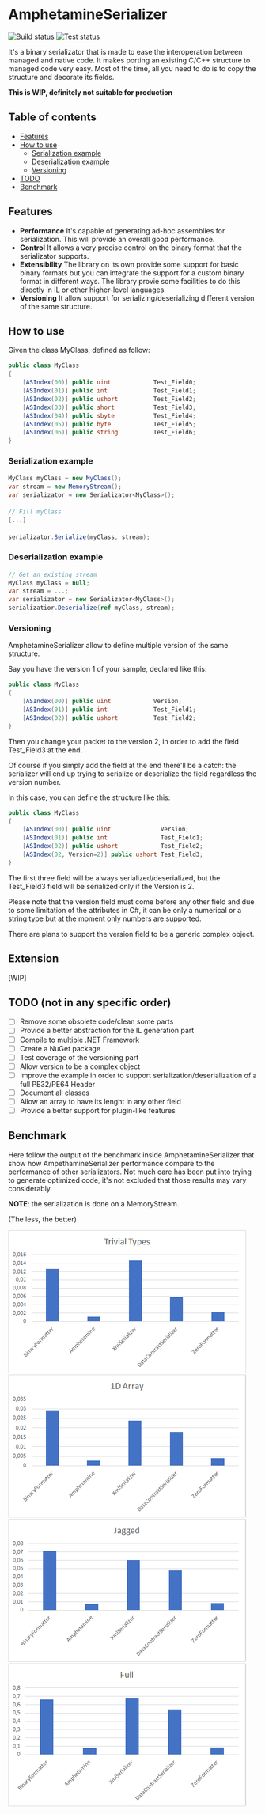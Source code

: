 # AmphetamineSerializer
[![Build status](https://ci.appveyor.com/api/projects/status/jbsqh4a686ost3mc?svg=true)](https://ci.appveyor.com/project/chaplin89/amphetamineserializer)
[![Test status](http://teststatusbadge.azurewebsites.net/api/status/chaplin89/AmphetamineSerializer)](https://ci.appveyor.com/project/chaplin89/amphetamineserializer)

It's a binary serializator that is made to ease the interoperation between managed and native code.
It makes porting an existing C/C++ structure to managed code very easy. Most of the time, all you need to do is to copy the structure and decorate its fields.

**This is WIP, definitely not suitable for production**

## Table of contents
  * [Features](#features)
  * [How to use](#how-to-use)
     * [Serialization example](#serialization-example)
     * [Deserialization example](#deserialization-example)
     * [Versioning](#versioning)
  * [TODO](#todo-not-in-any-specific-order)
  * [Benchmark](#benchmark)

## Features
* **Performance** It's capable of generating ad-hoc assemblies for serialization. This will provide an overall good performance.
* **Control** It allows a very precise control on the binary format that the serializator supports.
* **Extensibility** The library on its own provide some support for basic binary formats but you can integrate the support for a custom binary format in different ways. The library provie some facilities to do this directly in IL or other higher-level languages.
* **Versioning** It allow support for serializing/deserializing different version of the same structure.

## How to use
Given the class MyClass, defined as follow:
```csharp
public class MyClass
{
    [ASIndex(00)] public uint            Test_Field0;
    [ASIndex(01)] public int             Test_Field1;
    [ASIndex(02)] public ushort          Test_Field2;
    [ASIndex(03)] public short           Test_Field3;
    [ASIndex(04)] public sbyte           Test_Field4;
    [ASIndex(05)] public byte            Test_Field5;
    [ASIndex(06)] public string          Test_Field6;
}
```

### Serialization example

```csharp
MyClass myClass = new MyClass();
var stream = new MemoryStream();
var serializator = new Serializator<MyClass>();

// Fill myClass
[...]

serializator.Serialize(myClass, stream);
```

### Deserialization example

```csharp
// Get an existing stream
MyClass myClass = null;
var stream = ...;
var serializator = new Serializator<MyClass>();
serializatior.Deserialize(ref myClass, stream);
```
### Versioning
AmphetamineSerializer allow to define multiple version of the same structure.

Say you have the version 1 of your sample, declared like this:
```csharp
public class MyClass
{
    [ASIndex(00)] public uint            Version;
    [ASIndex(01)] public int             Test_Field1;
    [ASIndex(02)] public ushort          Test_Field2;
}
```
Then you change your packet to the version 2, in order to add the field Test_Field3 at the end. 

Of course if you simply add the field at the end there'll be a catch: the serializer will end up trying to serialize or deserialize the field regardless the version number. 

In this case, you can define the structure like this:
```csharp
public class MyClass
{
    [ASIndex(00)] public uint              Version;
    [ASIndex(01)] public int               Test_Field1;
    [ASIndex(02)] public ushort            Test_Field2;
    [ASIndex(02, Version=2)] public ushort Test_Field3;
}
```
The first three field will be always serialized/deserialized, but the Test_Field3 field will be serialized only if the Version is 2.

Please note that the version field must come before any other field and due to some limitation of the attributes in C#, it can be only a  numerical or a string type but at the moment only numbers are supported. 

There are plans to support the version field to be a generic complex object.
## Extension
[WIP]
## TODO (not in any specific order)
- [ ] Remove some obsolete code/clean some parts
- [ ] Provide a better abstraction for the IL generation part
- [ ] Compile to multiple .NET Framework
- [ ] Create a NuGet package
- [ ] Test coverage of the versioning part
- [ ] Allow version to be a complex object
- [ ] Improve the example in order to support serialization/deserialization of a full PE32/PE64 Header
- [ ] Document all classes
- [ ] Allow an array to have its lenght in any other field
- [ ] Provide a better support for plugin-like features
## Benchmark

Here follow the output of the benchmark inside AmphetamineSerializer that show how AmpethamineSerializer performance compare to the performance of other serializators.
Not much care has been put into trying to generate optimized code, it's not excluded that those results may vary considerably.

**NOTE**: the serialization is done on a MemoryStream.

(The less, the better)

   ![Trivial](/Charts/1_Trivial.png)
   ![1D](/Charts/2_1DArray.png)
   ![Jagged](/Charts/3_Jagged.png)
   ![Full](/Charts/4_Full.png)
